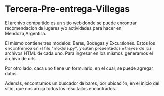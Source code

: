 # Tercera-Pre-entrega-Villegas 

El archivo compartido es un sitio web donde se puede encontrar recomendacion de lugares y/o actividades para hacer en Mendoza,Argentina. 

El mismo contiene tres modelos: Bares, Bodegas y Excursiones. Estos los encontramos en el file "models.py", y estan presentados a traves de los archivos HTML de cada uno. Para ingresar en los mismos, generamos el archivo de urls.

Por otro lado, cada uno tiene un formulario, en el cual, se puede agregar datos. 

Además, encontramos un buscador de bares, por ubicación, en el inicio del sitio, que nos arroja todos los resultados encontrados.



